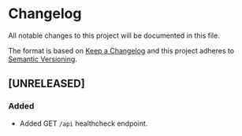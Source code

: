 # Changelog
All notable changes to this project will be documented in this file.

The format is based on [Keep a Changelog](http://keepachangelog.com/en/1.0.0/)
and this project adheres to [Semantic Versioning](http://semver.org/spec/v2.0.0.html).

<!--
## [UNRELEASED]

### Added
### Changed
### Deprecated
### Removed
### Fixed
### Security
### Docs
-->




## [UNRELEASED]

### Added
- Added GET `/api` healthcheck endpoint.
